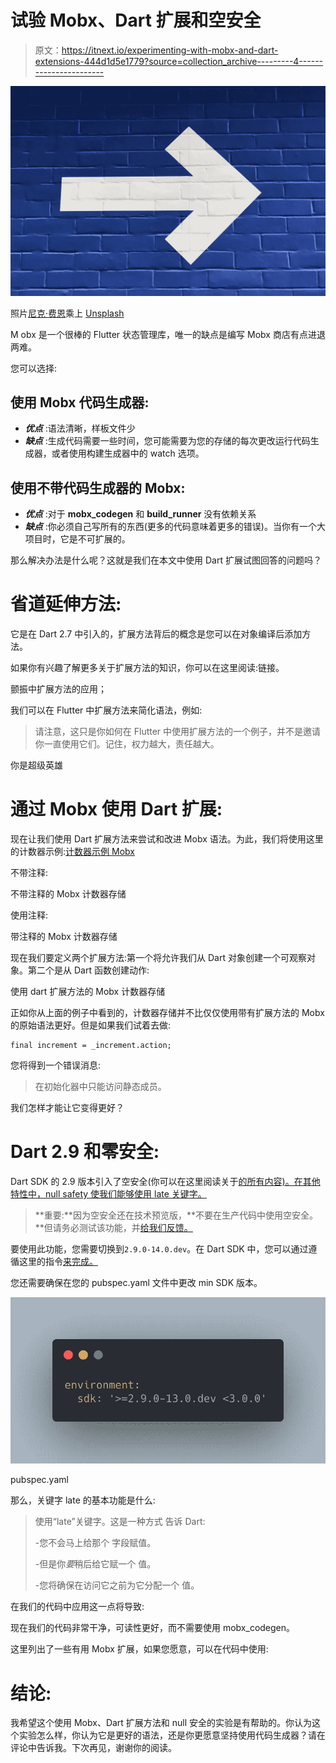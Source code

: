 # 试验 Mobx、Dart 扩展和空安全

> 原文：<https://itnext.io/experimenting-with-mobx-and-dart-extensions-444d1d5e1779?source=collection_archive---------4----------------------->

![](img/728f800da443f4366e51dba60aa98783.png)

照片[尼克·费恩](https://unsplash.com/@jannerboy62)乘上 [Unsplash](https://unsplash.com/photos/zF_pTLx_Dkg)

M obx 是一个很棒的 Flutter 状态管理库，唯一的缺点是编写 Mobx 商店有点进退两难。

您可以选择:

## 使用 Mobx 代码生成器:

*   ***优点*** :语法清晰，样板文件少
*   ***缺点*** :生成代码需要一些时间，您可能需要为您的存储的每次更改运行代码生成器，或者使用构建生成器中的 watch 选项。

## 使用不带代码生成器的 Mobx:

*   ***优点*** :对于 **mobx_codegen** 和 **build_runner** 没有依赖关系
*   ***缺点*** :你必须自己写所有的东西(更多的代码意味着更多的错误)。当你有一个大项目时，它是不可扩展的。

那么解决办法是什么呢？这就是我们在本文中使用 Dart 扩展试图回答的问题吗？

# 省道延伸方法:

它是在 Dart 2.7 中引入的，扩展方法背后的概念是您可以在对象编译后添加方法。

如果你有兴趣了解更多关于扩展方法的知识，你可以在这里阅读:链接。

颤振中扩展方法的应用；

我们可以在 Flutter 中扩展方法来简化语法，例如:

> 请注意，这只是你如何在 Flutter 中使用扩展方法的一个例子，并不是邀请你一直使用它们。记住，权力越大，责任越大。

你是超级英雄

# 通过 Mobx 使用 Dart 扩展:

现在让我们使用 Dart 扩展方法来尝试和改进 Mobx 语法。为此，我们将使用这里的计数器示例:[计数器示例 Mobx](https://mobx.netlify.app/examples/counter)

不带注释:

不带注释的 Mobx 计数器存储

使用注释:

带注释的 Mobx 计数器存储

现在我们要定义两个扩展方法:第一个将允许我们从 Dart 对象创建一个可观察对象。第二个是从 Dart 函数创建动作:

使用 dart 扩展方法的 Mobx 计数器存储

正如你从上面的例子中看到的，计数器存储并不比仅仅使用带有扩展方法的 Mobx 的原始语法更好。但是如果我们试着去做:

```
final increment = _increment.action;
```

您将得到一个错误消息:

> 在初始化器中只能访问静态成员。

我们怎样才能让它变得更好？

# Dart 2.9 和零安全:

Dart SDK 的 2.9 版本引入了空安全(你可以在这里阅读关于[的所有内容)。在其他特性中，null safety 使我们能够使用 late 关键字。](https://dart.dev/null-safety)

> **重要:**因为空安全还在技术预览版，**不要在生产代码中使用空安全。**但请务必测试该功能，并[给我们反馈。](https://github.com/dart-lang/sdk/issues/new?title=Null%20safety%20feedback:%20%5Bissue%20summary%5D&labels=NNBD&body=Describe%20the%20issue%20or%20potential%20improvement%20in%20detail%20here)

要使用此功能，您需要切换到`2.9.0-14.0.dev`。在 Dart SDK 中，您可以通过遵循这里的指令[来完成。](https://github.com/dart-lang/samples/tree/master/null_safety/calculate_lix)

您还需要确保在您的 pubspec.yaml 文件中更改 min SDK 版本。

![](img/f1a061a5f5ffb11f7f6b952ee7779531.png)

pubspec.yaml

那么，关键字 late 的基本功能是什么:

> 使用“late”关键字。这是一种方式
> 告诉 Dart:
> 
> -您不会马上给那个
> 字段赋值。
> 
> -但是你*要*稍后给它赋一个
> 值。
> 
> -您将确保在访问它之前为它分配一个
> 值。

在我们的代码中应用这一点将导致:

现在我们的代码非常干净，可读性更好，而不需要使用 mobx_codegen。

这里列出了一些有用 Mobx 扩展，如果您愿意，可以在代码中使用:

# 结论:

我希望这个使用 Mobx、Dart 扩展方法和 null 安全的实验是有帮助的。你认为这个实验怎么样，你认为它是更好的语法，还是你更愿意坚持使用代码生成器？请在评论中告诉我。下次再见，谢谢你的阅读。